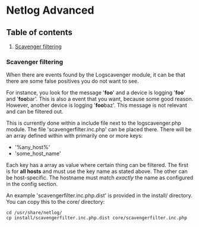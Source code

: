 # Netlog Advanced

## Table of contents

1. [Scavenger filtering](advanced.md#scavenger-filtering)


### Scavenger filtering

When there are events found by the Logscavenger module, it can be that there are
some false positives you do not want to see.

For instance, you look for the message '**foo**' and a device is logging '**foo**' and 
'**foo**bar'. This is also a event that you want, because some good reason. However, another 
device is logging '**foo**baz'. This message is not relevant and can be filtered out.

This is currently done within a include file next to the logscavenger.php module. The file
'scavengerfilter.inc.php' can be placed there. There will be an array defined within with 
primarily one or more keys:

* '%any_host%'
* 'some_host_name'

Each key has a array as value where certain thing can be filtered. The first is for **all hosts**
and must use the key name as stated above. The other can be host-specific. The hostname must
match _exactly_ the name as configured in the config section.

An example 'scavengerfilter.inc.php.dist' is provided in the install/ directory. You can copy
this to the core/ directory:

```shell
cd /usr/share/netlog/
cp install/scavengerfilter.inc.php.dist core/scavengerfilter.inc.php
```
